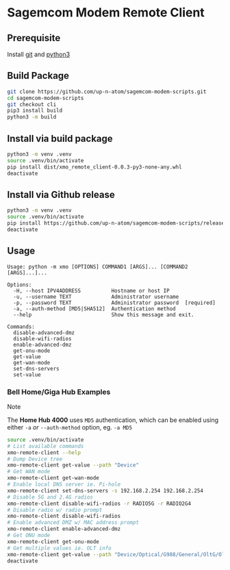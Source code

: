 # Sagemcom Modem Remote Client

## Prerequisite 

Install [git](https://git-scm.com/downloads/) and [python3](https://www.python.org/downloads/)

## Build Package
```bash
git clone https://github.com/up-n-atom/sagemcom-modem-scripts.git
cd sagemcom-modem-scripts
git checkout cli
pip3 install build
python3 -m build
```

## Install via build package

```bash
python3 -m venv .venv
source .venv/bin/activate
pip install dist/xmo_remote_client-0.0.3-py3-none-any.whl
deactivate
```

## Install via Github release

```bash
python3 -m venv .venv
source .venv/bin/activate
pip install https://github.com/up-n-atom/sagemcom-modem-scripts/releases/download/v0.0.3/xmo_remote_client-0.0.3-py3-none-any.whl
deactivate
```

## Usage

```
Usage: python -m xmo [OPTIONS] COMMAND1 [ARGS]... [COMMAND2 [ARGS]...]...

Options:
  -H, --host IPV4ADDRESS          Hostname or host IP
  -u, --username TEXT             Administrator username
  -p, --password TEXT             Administrator password  [required]
  -a, --auth-method [MD5|SHA512]  Authentication method
  --help                          Show this message and exit.

Commands:
  disable-advanced-dmz
  disable-wifi-radios
  enable-advanced-dmz
  get-onu-mode
  get-value
  get-wan-mode
  set-dns-servers
  set-value
```

### Bell Home/Giga Hub Examples

> [!NOTE]
> The **Home Hub 4000** uses `MD5` authentication, which can be enabled using either `-a` _or_ `--auth-method` option, eg. `-a MD5`

```bash
source .venv/bin/activate
# List available commands
xmo-remote-client --help
# Dump Device tree
xmo-remote-client get-value --path "Device"
# Get WAN mode
xmo-remote-client get-wan-mode
# Enable local DNS server ie. Pi-hole
xmo-remote-client set-dns-servers -s 192.168.2.254 192.168.2.254
# Disable 5G and 2.4G radios
xmo-remote-client disable-wifi-radios -r RADIO5G -r RADIO2G4
# Disable radio w/ radio prompt
xmo-remote-client disable-wifi-radios
# Enable advanced DMZ w/ MAC address prompt
xmo-remote-client enable-advanced-dmz
# Get ONU mode
xmo-remote-client get-onu-mode
# Get multiple values ie. OLT info
xmo-remote-client get-value --path "Device/Optical/G988/General/OltG/OltVendorId" --path "Device/Optical/G988/General/OltG/Version"
deactivate
```
